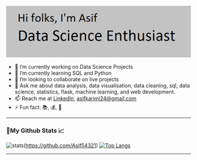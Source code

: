 ![image](https://github.com/Asif54321/Asif54321/blob/main/asif.jpg)

- 🔭 I’m currently working on Data Science Projects
- 🌱 I’m currently learning SQL and Python
- 👯 I’m looking to collaborate on live projects
- 💬 Ask me about data analysis, data visualisation, data cleaning, sql, data science, statistics, flask, machine learning, and web development.
- 📫 Reach me at [LinkedIn](https://www.linkedin.com/in/mohd-asif-ansari-754473135/), asifkarimi24@gmail.com
- ⚡ Fun fact: :books:, :moneybag:, :tea:

****

### 🚀My Github Stats 📈  
![stats](https://github-readme-stats.vercel.app/api?username=Asif54321&show_icons=true&count_private=true&title_color=971901&text_color=971901&icon_color=971901&no-bg=true&hide_border=true)(https://github.com/Asif54321)
[![Top Langs](https://github-readme-stats.vercel.app/api/top-langs/?username=Asif54321&layout=compact)](https://github.com/Asif54321)

****
